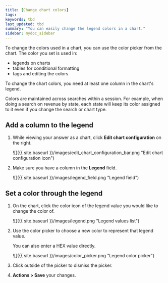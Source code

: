 ```yaml
---
title: [Change chart colors]
tags:
keywords: tbd
last_updated: tbd
summary: "You can easily change the legend colors in a chart."
sidebar: mydoc_sidebar
---
```

To change the colors used in a chart, you can use the color picker from the chart. The color you set is used in:

* legends on charts
* tables for conditional formatting
* tags and editing the colors

To change the chart colors, you need at least one column in the chart's legend.

Colors are maintained across searches within a session. For example, when doing a search on
revenue by state, each state will keep its color assigned to it even if you change the search or
chart type.

## Add a column to the legend

1. While viewing your answer as a chart, click **Edit chart configuration** on the right.

     ![]({{ site.baseurl }}/images/edit_chart_configuration_bar.png "Edit chart configuration icon")

2. Make sure you have a column in the **Legend** field.

     ![]({{ site.baseurl }}/images/legend_field.png "Legend field")

## Set a color through the legend

1. On the chart, click the color icon of the legend value you would like to change the color of.

     ![]({{ site.baseurl }}/images/legend.png "Legend values list")

2. Use the color picker to choose a new color to represent that legend value.

   You can also enter a HEX value directly.

     ![]({{ site.baseurl }}/images/color_picker.png "Legend color picker")

3. Click outside of the picker to dismiss the picker.

4. **Actions > Save** your changes.
